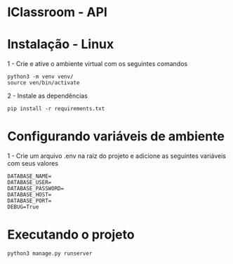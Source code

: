 # IClassroom - API

# Instalação -  Linux

1 - Crie e ative o ambiente virtual com os seguintes comandos

    python3 -m venv venv/
    source ven/bin/activate

2 - Instale as dependências

    pip install -r requirements.txt

# Configurando variáveis de ambiente

1 - Crie um arquivo .env na raiz do projeto e adicione as seguintes variáveis com seus valores

    DATABASE_NAME=
    DATABASE_USER=
    DATABASE_PASSWORD=
    DATABASE_HOST=
    DATABASE_PORT=
    DEBUG=True

# Executando o projeto

    python3 manage.py runserver

